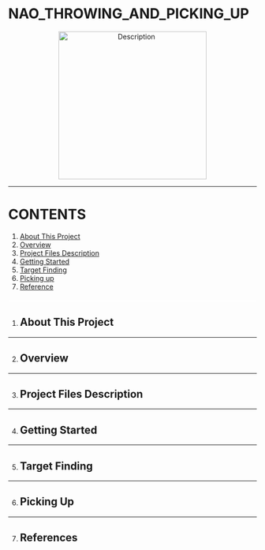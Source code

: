 # NAO_THROWING_AND_PICKING_UP

<div align="center">
  <img src="https://github.com/user-attachments/assets/6fb66904-c973-4e02-b37a-a3b642910db3" alt="Description" width="300"/>
</div>

---

# **CONTENTS**
1. [About This Project](#About-This-Project)
2. [Overview](#Overview)
3. [Project Files Description](#Projet-Files-Description)
4. [Getting Started](#Getting-Started)
5. [Target Finding](#Target-Findng)
6. [Picking up](#Picking-Up)
7. [Reference](Reference)
<div style="height: 2px; background-color: white; margin: 20px 0;"></div>


1. ## About This Project

---
2. ## Overview

---
3. ## Project Files Description

---
4. ## Getting Started

---
5. ## Target Finding

---
6. ## Picking Up

---
7. ## References





